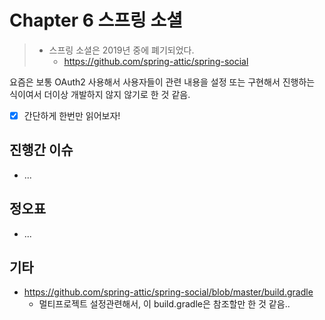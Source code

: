 # Chapter 6 스프링 소셜

> * 스프링 소셜은 2019년 중에 폐기되었다.
>   * https://github.com/spring-attic/spring-social

요즘은 보통 OAuth2 사용해서 사용자들이 관련 내용을 설정 또는 구현해서 진행하는 식이여서 더이상 개발하지 않지 않기로 한 것 같음.

- [x] 간단하게 한번만 읽어보자!



## 진행간 이슈

* ...



## 정오표

* ...



## 기타

* https://github.com/spring-attic/spring-social/blob/master/build.gradle
  * 멀티프로젝트 설정관련해서, 이 build.gradle은 참조할만 한 것 같음.. 
